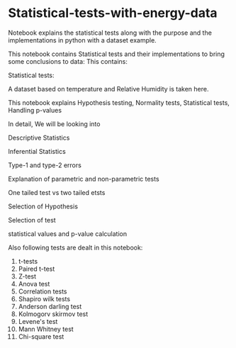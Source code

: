 # Statistical-tests-with-energy-data
Notebook explains the statistical tests along with the purpose and the implementations in python with a dataset example.


This notebook contains Statistical tests and their implementations to bring some conclusions to data:
This contains: 

Statistical tests:

A dataset based on temperature and Relative Humidity is taken here. 

This notebook explains Hypothesis testing, Normality tests, Statistical tests, Handling p-values

In detail, We will be looking into 

Descriptive Statistics 

Inferential Statistics

Type-1 and type-2 errors

Explanation of parametric and non-parametric tests

One tailed test vs two tailed etsts

Selection of Hypothesis

Selection of test

statistical values and p-value calculation

Also following tests are dealt in this notebook: 

1. t-tests
2. Paired t-test
3. Z-test
4. Anova test
5. Correlation tests
6. Shapiro wilk tests
7. Anderson darling test
8. Kolmogorv skirmov test
9. Levene's test
10. Mann Whitney test
11. Chi-square test 
